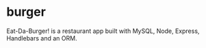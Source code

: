 # burger
Eat-Da-Burger! is a restaurant app built with MySQL, Node, Express, Handlebars and an ORM.
